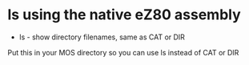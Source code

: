 # ls using the native eZ80 assembly

* ls         - show directory filenames, same as CAT or DIR

Put this in your MOS directory so you can use ls instead of CAT or DIR
 